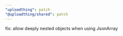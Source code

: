 ```yaml
---
"uploadthing": patch
"@uploadthing/shared": patch
---
```


fix: allow deeply nested objects when using JsonArray
